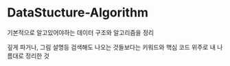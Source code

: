 # DataStucture-Algorithm

기본적으로 알고있어야하는 데이터 구조와 알고리즘을 정리

깊게 파거나, 그림 설명등 검색해도 나오는 것들보다는 키워드와 핵심 코드 위주로 내 나름대로 정리한 것
